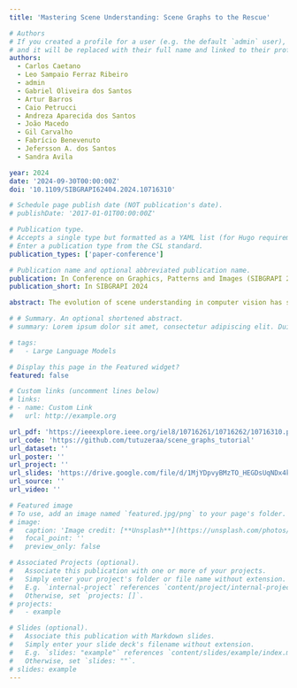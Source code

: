 ```yaml
---
title: 'Mastering Scene Understanding: Scene Graphs to the Rescue'

# Authors
# If you created a profile for a user (e.g. the default `admin` user), write the username (folder name) here
# and it will be replaced with their full name and linked to their profile.
authors:
  - Carlos Caetano
  - Leo Sampaio Ferraz Ribeiro
  - admin
  - Gabriel Oliveira dos Santos
  - Artur Barros
  - Caio Petrucci
  - Andreza Aparecida dos Santos
  - João Macedo
  - Gil Carvalho
  - Fabrício Benevenuto
  - Jefersson A. dos Santos
  - Sandra Avila

year: 2024
date: '2024-09-30T00:00:00Z'
doi: '10.1109/SIBGRAPI62404.2024.10716310'

# Schedule page publish date (NOT publication's date).
# publishDate: '2017-01-01T00:00:00Z'

# Publication type.
# Accepts a single type but formatted as a YAML list (for Hugo requirements).
# Enter a publication type from the CSL standard.
publication_types: ['paper-conference']

# Publication name and optional abbreviated publication name.
publication: In Conference on Graphics, Patterns and Images (SIBGRAPI 2024)
publication_short: In SIBGRAPI 2024

abstract: The evolution of scene understanding in computer vision has seen remarkable advancements, driven significantly by the development and utilization of scene graphs due to their powerful structural and semantic representation. This structured approach allows for better contextual understanding, facilitating tasks such as image captioning, image generation, image retrieval, human-object interaction, and visual question answering. This tutorial paper aims to comprehensively investigate the current scene graph research by discussing their generation methods, applications, standard datasets, and future development insights.

# # Summary. An optional shortened abstract.
# summary: Lorem ipsum dolor sit amet, consectetur adipiscing elit. Duis posuere tellus ac convallis placerat. Proin tincidunt magna sed ex sollicitudin condimentum.

# tags:
#   - Large Language Models

# Display this page in the Featured widget?
featured: false

# Custom links (uncomment lines below)
# links:
# - name: Custom Link
#   url: http://example.org

url_pdf: 'https://ieeexplore.ieee.org/iel8/10716261/10716262/10716310.pdf'
url_code: 'https://github.com/tutuzeraa/scene_graphs_tutorial'
url_dataset: ''
url_poster: ''
url_project: ''
url_slides: 'https://drive.google.com/file/d/1MjYDpvyBMzTO_HEGDsUqNDx4kwe5RcFw/view?usp=share_link'
url_source: ''
url_video: ''

# Featured image
# To use, add an image named `featured.jpg/png` to your page's folder.
# image:
#   caption: 'Image credit: [**Unsplash**](https://unsplash.com/photos/pLCdAaMFLTE)'
#   focal_point: ''
#   preview_only: false

# Associated Projects (optional).
#   Associate this publication with one or more of your projects.
#   Simply enter your project's folder or file name without extension.
#   E.g. `internal-project` references `content/project/internal-project/index.md`.
#   Otherwise, set `projects: []`.
# projects:
#   - example

# Slides (optional).
#   Associate this publication with Markdown slides.
#   Simply enter your slide deck's filename without extension.
#   E.g. `slides: "example"` references `content/slides/example/index.md`.
#   Otherwise, set `slides: ""`.
# slides: example
---
```


<!-- {{% callout note %}}
Click the _Cite_ button above to demo the feature to enable visitors to import publication metadata into their reference management software.
{{% /callout %}}

{{% callout note %}}
Create your slides in Markdown - click the _Slides_ button to check out the example.
{{% /callout %}}

Add the publication's **full text** or **supplementary notes** here. You can use rich formatting such as including [code, math, and images](https://docs.hugoblox.com/content/writing-markdown-latex/). -->
